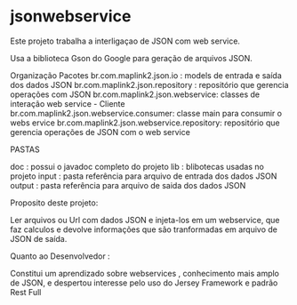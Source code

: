 jsonwebservice
==============

Este projeto trabalha a interligaçao de JSON com web service.

Usa a biblioteca Gson do Google para geração de arquivos JSON.

Organização
Pacotes
br.com.maplink2.json.io : models de entrada e saída dos dados JSON
br.com.maplink2.json.repository : repositório que gerencia operações  com JSON
br.com.maplink2.json.webservice: classes de interação web service - Cliente 
br.com.maplink2.json.webservice.consumer: classe main para consumir o webs ervice
br.com.maplink2.json.webservice.repository: repositório que gerencia operações de JSON com o web service


PASTAS

doc : possui o javadoc completo do projeto
lib : blibotecas usadas no projeto
input : pasta referência para arquivo de entrada dos dados JSON
output : pasta referência para arquivo de saida dos dados JSON


Proposito deste projeto:

Ler arquivos ou Url com dados JSON e injeta-los em um webservice, que faz calculos e 
devolve informações que são tranformadas em arquivo de JSON de saída.

Quanto ao Desenvolvedor :

Constitui um aprendizado sobre webservices , conhecimento mais amplo de JSON, e despertou interesse pelo
uso do Jersey Framework e padrão Rest Full
